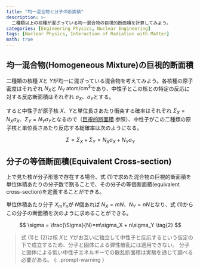```yaml
---
title: "均一混合物と分子の断面積"
description: >-
  二種類以上の核種が混ざっている均一混合物の巨視的断面積を計算してみよう。
categories: [Engineering Physics, Nuclear Engineering]
tags: [Nuclear Physics, Interaction of Radiation with Matter]
math: true
---
```

## 均一混合物(Homogeneous Mixture)の巨視的断面積
二種類の核種 $X$と $Y$が均一に混ざっている混合物を考えてみよう。各核種の原子密度はそれぞれ $N_X$と $N_Y$ $\text{atom/cm}^3$であり、中性子とこの核との特定の反応に対する反応断面積はそれぞれ $\sigma_X$、$\sigma_Y$とする。

すると中性子が原子核 $X$、$Y$と単位長さあたり衝突する確率はそれぞれ $\Sigma_X=N_X\sigma_X$、$\Sigma_Y=N_Y\sigma_Y$となるので（[巨視的断面積](/posts/Neutron-Interactions-and-Cross-sections/#巨視的断面積macroscopic-cross-section) 参照）、中性子がこの二種類の原子核と単位長さあたり反応する総確率は次のようになる。

$$ \Sigma = \Sigma_X + \Sigma_Y = N_X\sigma_X + N_Y\sigma_Y \tag{1}$$

## 分子の等価断面積(Equivalent Cross-section)
上で見た核が分子形態で存在する場合、式 (1)で求めた混合物の巨視的断面積を単位体積あたりの分子数で割ることで、その分子の等価断面積(equivalent cross-section)を定義することができる。

単位体積あたり分子 $X_mY_n$が $N$個あれば $N_X=mN$、$N_Y=nN$となり、式 (1)からこの分子の断面積を次のように求めることができる。

$$ \sigma = \frac{\Sigma}{N}=m\sigma_X + n\sigma_Y \tag{2} $$

> 式 (1)と (2)は核 $X$と $Y$がお互いに独立して中性子と反応するという仮定の下で成立するため、分子と固体による弾性散乱には適用できない。
> 分子と固体による低い中性子エネルギーでの散乱断面積は実験を通じて調べる必要がある。
{: .prompt-warning }